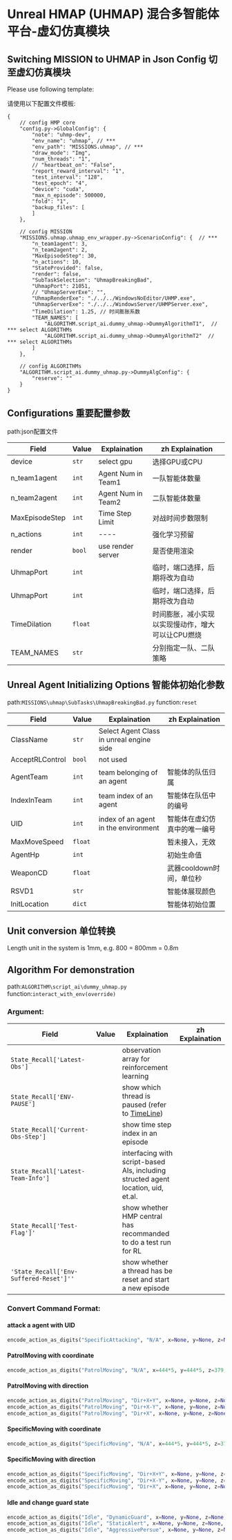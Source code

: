 # Unreal HMAP (UHMAP) 混合多智能体平台-虚幻仿真模块

## Switching MISSION to UHMAP in Json Config 切至虚幻仿真模块
Please use following template:

请使用以下配置文件模板:
```jsonc
{
    // config HMP core
    "config.py->GlobalConfig": {
        "note": "uhmp-dev",
        "env_name": "uhmap", // ***
        "env_path": "MISSIONS.uhmap", // ***
        "draw_mode": "Img",
        "num_threads": "1",
        // "heartbeat_on": "False",
        "report_reward_interval": "1",
        "test_interval": "128",
        "test_epoch": "4",
        "device": "cuda",
        "max_n_episode": 500000,
        "fold": "1",
        "backup_files": [
        ]
    },

    // config MISSION
    "MISSIONS.uhmap.uhmap_env_wrapper.py->ScenarioConfig": {  // ***
        "n_team1agent": 3, 
        "n_team2agent": 2, 
        "MaxEpisodeStep": 30,
        "n_actions": 10, 
        "StateProvided": false,
        "render": false,
        "SubTaskSelection": "UhmapBreakingBad",
        "UhmapPort": 21051,
        // "UhmapServerExe": "",
        "UhmapRenderExe": "./../../WindowsNoEditor/UHMP.exe",
        "UhmapServerExe": "./../../WindowsServer/UHMPServer.exe",
        "TimeDilation": 1.25, // 时间膨胀系数
        "TEAM_NAMES": [
            "ALGORITHM.script_ai.dummy_uhmap->DummyAlgorithmT1",  // *** select ALGORITHMs
            "ALGORITHM.script_ai.dummy_uhmap->DummyAlgorithmT2"  // *** select ALGORITHMs
        ]
    },

    // config ALGORITHMs
    "ALGORITHM.script_ai.dummy_uhmap.py->DummyAlgConfig": { 
        "reserve": ""
    }
}
```

## Configurations 重要配置参数
path:json配置文件

|  Field   | Value  | Explaination  | zh Explaination  |
|  ----    | ----   | ----     |  ----  |
|  device     | ```str```   | select gpu     |  选择GPU或CPU  |
|  n_team1agent     | ```int```   | Agent Num in Team1     |  一队智能体数量  |
|  n_team2agent    | ```int```   | Agent Num in Team2    |  二队智能体数量  |
|  MaxEpisodeStep    | ```int```   |   Time Step Limit   |  对战时间步数限制  |
|  n_actions    | ```int```   | ----     |  强化学习预留  |
|  render    | ```bool```   | use render server     |  是否使用渲染  |
|  UhmapPort    | ```int```   |     |  临时，端口选择，后期将改为自动  |
|  UhmapPort    | ```int```   |     |  临时，端口选择，后期将改为自动  |
|  TimeDilation    | ```float```   |     |  时间膨胀，减小实现以实现慢动作，增大可以让CPU燃烧  |
|  TEAM_NAMES    | ```str```   |     |  分别指定一队、二队策略  |


## Unreal Agent Initializing Options 智能体初始化参数
path:```MISSIONS\uhmap\SubTasks\UhmapBreakingBad.py```
function:```reset```

|  Field   | Value  | Explaination  | zh Explaination  |
|  ----    | ----   | ----     |  ----  |
|  ClassName     | ```str```   | Select Agent Class in unreal engine side     |    |
|  AcceptRLControl     | ```bool```   | not used     |    |
|  AgentTeam     | ```int```   | team belonging of an agent      | 智能体的队伍归属   |
|  IndexInTeam     | ```int```   | team index of an agent      | 智能体在队伍中的编号   |
|  UID     | ```int```   | index of an agent in the environment     | 智能体在虚幻仿真中的唯一编号   |
|  MaxMoveSpeed     | ```float```   |      | 暂未接入，无效   |
|  AgentHp     | ```int```   |      | 初始生命值   |
|  WeaponCD     | ```float```   |      | 武器cooldown时间，单位秒   |
|  RSVD1     | ```str```   |      | 智能体展现颜色   |
|  InitLocation     | ```dict```   |      | 智能体初始位置   |

## Unit conversion 单位转换

Length unit in the system is 1mm,
e.g. 800 = 800mm = 0.8m

## Algorithm For demonstration
path:```ALGORITHM\script_ai\dummy_uhmap.py```
function:```interact_with_env(override)```

### Argument:
|  Field   | Value  | Explaination  | zh Explaination  |
|  ----    | ----   | ----     |  ----  |
|  ```State_Recall['Latest-Obs']```     |    |  observation array for reinforcement learning     |    |
|  ```State_Recall['ENV-PAUSE']```     |    |  show which thread is paused (refer to [TimeLine](./../../VISUALIZE/md_imgs/timeline.jpg))     |    |
|  ```State_Recall['Current-Obs-Step']```     |    |  show time step index in an episode     |    |
|  ```State_Recall['Latest-Team-Info']```     |    |  interfacing with script-based AIs, including structed agent location, uid, et.al.     |    |
|  ```State_Recall['Test-Flag']'```     |    |  show whether HMP central has recommanded to do a test run for RL     |    |
|  ```'State_Recall['Env-Suffered-Reset']''```     |    |  show whether a thread has be reset and start a new episode     |    |

### Convert Command Format:

#### attack a agent with UID
```python
encode_action_as_digits("SpecificAttacking", "N/A", x=None, y=None, z=None, UID=4, T=None, T_index=None)
```

#### PatrolMoving with coordinate
```python
encode_action_as_digits("PatrolMoving", "N/A", x=444*5, y=444*5, z=379, UID=None, T=None, T_index=None)
```

#### PatrolMoving with direction
```python
encode_action_as_digits("PatrolMoving", "Dir+X+Y", x=None, y=None, z=None, UID=None, T=None, T_index=None) 
encode_action_as_digits("PatrolMoving", "Dir+X-Y", x=None, y=None, z=None, UID=None, T=None, T_index=None) 
encode_action_as_digits("PatrolMoving", "Dir+X", x=None, y=None, z=None, UID=None, T=None, T_index=None) 
```

#### SpecificMoving with coordinate
```python
encode_action_as_digits("SpecificMoving", "N/A", x=444*5, y=444*5, z=379, UID=None, T=None, T_index=None)
```

#### SpecificMoving with direction
```python
encode_action_as_digits("SpecificMoving", "Dir+X+Y", x=None, y=None, z=None, UID=None, T=None, T_index=None) 
encode_action_as_digits("SpecificMoving", "Dir+X-Y", x=None, y=None, z=None, UID=None, T=None, T_index=None) 
encode_action_as_digits("SpecificMoving", "Dir+X", x=None, y=None, z=None, UID=None, T=None, T_index=None) 
```

#### Idle and change guard state
```python
encode_action_as_digits("Idle", "DynamicGuard", x=None, y=None, z=None, UID=None, T=None, T_index=None) 
encode_action_as_digits("Idle", "StaticAlert", x=None, y=None, z=None, UID=None, T=None, T_index=None) 
encode_action_as_digits("Idle", "AggressivePersue", x=None, y=None, z=None, UID=None, T=None, T_index=None) 
```
